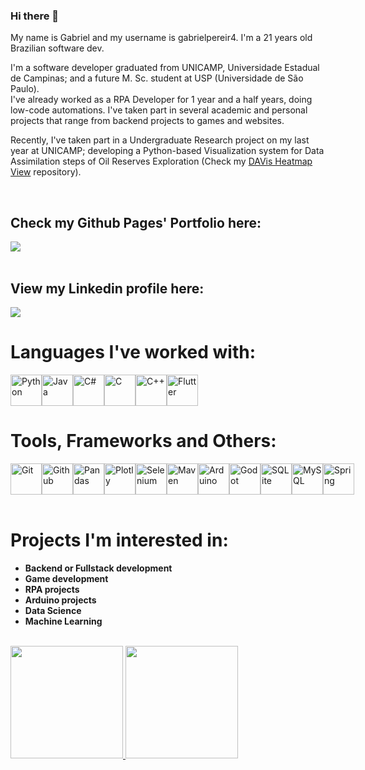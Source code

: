 ### Hi there 👋
My name is Gabriel and my username is gabrielpereir4. I'm a 21 years old Brazilian software dev.

I'm a software developer graduated from UNICAMP, Universidade Estadual de Campinas; and a future M. Sc. student at USP (Universidade de São Paulo). <br>
I've already worked as a RPA Developer for 1 year and a half years, doing low-code automations.
I've taken part in several academic and personal projects that range from backend projects to games and websites.

Recently, I've taken part in a Undergraduate Research project on my last year at UNICAMP; developing a Python-based Visualization system for Data Assimilation steps of Oil Reserves Exploration (Check my [DAVis Heatmap View](https://github.com/gabrielpereir4/davis_heatmap_view) repository).

<br>

## Check my Github Pages' Portfolio here:
<div>
  <a href="https://gabrielpereir4.github.io/" target="_blank">
    <img loading="lazy" src="https://img.shields.io/badge/-Portfolio-7900C2?style=for-the-badge&logo=web&logoColor=white" target="_blank">
  </a>   
</div>

<br>

## View my Linkedin profile here:
<div>
  <a href="https://www.linkedin.com/in/gabriel-josé-pereira-42316b217" target="_blank"><img loading="lazy" src="https://img.shields.io/badge/-LinkedIn-%230077B5?style=for-the-badge&logo=linkedin&logoColor=white" target="_blank"></a>   
</div>

<h1>Languages I've worked with:</h1>
<div style="display: flex; flex-direction: row;">
  <img src="https://cdn.jsdelivr.net/gh/devicons/devicon/icons/python/python-original.svg" width='50' height='50' alt="Python"/>
  <img src="https://cdn.jsdelivr.net/gh/devicons/devicon/icons/java/java-original.svg" width='50' height='50' alt="Java"/>
  <img src="https://cdn.jsdelivr.net/gh/devicons/devicon/icons/csharp/csharp-original.svg" width='50' height='50' alt='C#'/>
  <img src="https://cdn.jsdelivr.net/gh/devicons/devicon/icons/c/c-original.svg" width='50' height='50' alt='C'/>
  <img src="https://cdn.jsdelivr.net/gh/devicons/devicon/icons/cplusplus/cplusplus-original.svg" width='50' height='50' alt='C++'/>
  <img src="https://cdn.jsdelivr.net/gh/devicons/devicon@latest/icons/flutter/flutter-original.svg" width='50' height='50' alt='Flutter'/>
</div>

<h1>Tools, Frameworks and Others:</h1>
<div style="display: flex; flex-direction: row;">
  <img src="https://cdn.jsdelivr.net/gh/devicons/devicon@latest/icons/git/git-original.svg" width='50' height='50' alt="Git"/>
  <img src="https://cdn.jsdelivr.net/gh/devicons/devicon@latest/icons/github/github-original.svg" width='50' height='50' alt="Github"/>
  <img src="https://cdn.jsdelivr.net/gh/devicons/devicon@latest/icons/pandas/pandas-original.svg" width='50' height='50' alt="Pandas"/>
  <img src="https://cdn.jsdelivr.net/gh/devicons/devicon@latest/icons/plotly/plotly-original.svg" width='50' height='50' alt="Plotly"/>
  <img src="https://cdn.jsdelivr.net/gh/devicons/devicon@latest/icons/selenium/selenium-original.svg" width='50' height='50' alt="Selenium"/>
  <img src="https://cdn.jsdelivr.net/gh/devicons/devicon@latest/icons/maven/maven-original.svg" width='50' height='50' alt="Maven"/>
  <img src="https://cdn.jsdelivr.net/gh/devicons/devicon@latest/icons/arduino/arduino-original-wordmark.svg" width='50' height='50' alt="Arduino"/>
  <img src="https://cdn.jsdelivr.net/gh/devicons/devicon@latest/icons/godot/godot-original.svg" width='50' height='50' alt="Godot"/>
  <img src="https://cdn.jsdelivr.net/gh/devicons/devicon@latest/icons/sqlite/sqlite-original.svg" width='50' height='50' alt="SQLite"/>
  <img src="https://cdn.jsdelivr.net/gh/devicons/devicon@latest/icons/mysql/mysql-original.svg" width='50' height='50' alt="MySQL"/>
  <img src="https://cdn.jsdelivr.net/gh/devicons/devicon@latest/icons/spring/spring-original.svg" width='50' height='50' alt="Spring"/>
          


</div>

<br>

# Projects I'm interested in:
- **Backend or Fullstack development**
- **Game development**
- **RPA projects**
- **Arduino projects**
- **Data Science**
- **Machine Learning**

<br>

<div>
<a href="https://github.com/gabrielpereir4">
<img loading="lazy" height="180em" src="https://github-readme-stats.vercel.app/api/top-langs/?username=gabrielpereir4&layout=compact&langs_count=7&theme=dracula"/>
<img loading="lazy" height="180em" src="https://github-readme-stats.vercel.app/api?username=gabrielpereir4&show_icons=true&theme=dracula&include_all_commits=true&count_private=true"/>
</div>
          
<!--
**gabrielpereir4/gabrielpereir4** is a ✨ _special_ ✨ repository because its `README.md` (this file) appears on your GitHub profile.

Here are some ideas to get you started:

- 🔭 I’m currently working on ...
- 🌱 I’m currently learning ...
- 👯 I’m looking to collaborate on ...
- 🤔 I’m looking for help with ...
- 💬 Ask me about ...
- 📫 How to reach me: ...
- 😄 Pronouns: ...
- ⚡ Fun fact: ...
-->
